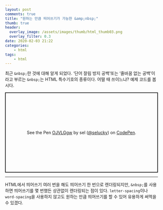 ```yaml
---
layout: post
comments: true
title: "원하는 만큼 띄어쓰기가 가능한 &amp;nbsp;"
thumb: true
header:
  overlay_image: /assets/images/thumb/html_thumb03.png
  overlay_filter: 0.3
date: 2020-02-03 21:22
categories:
    - html
tags:
    - html
---
```

최근 <code>&amp;nbsp;</code>란 것에 대해 알게 되었다. &lsquo;단어 잘림 방지 공백&rsquo;또는 &lsquo;줄바꿈 없는 공백&rsquo;이라고 부르는 <code>&amp;nbsp;</code>는 HTML 특수기호의 종류이다. 어떨 때 쓰이느냐? 예제 코드를 봅시다.

<p class="codepen" data-height="265" data-theme-id="default" data-default-tab="html,result" data-user="selucky" data-slug-hash="OJVLGgw" style="height: 265px; box-sizing: border-box; display: flex; align-items: center; justify-content: center; border: 2px solid; margin: 1em 0; padding: 1em;" data-pen-title="OJVLGgw">
  <span>See the Pen <a href="https://codepen.io/selucky/pen/OJVLGgw">
  OJVLGgw</a> by sel (<a href="https://codepen.io/selucky">@selucky</a>)
  on <a href="https://codepen.io">CodePen</a>.</span>
</p>
<script async src="https://static.codepen.io/assets/embed/ei.js"></script>

<hr>

HTML에서 띄어쓰기 여러 번을 해도 띄어쓰기 한 번으로 렌더링되지만, <code>&amp;nbsp;</code>를 사용하면 띄어쓰기를 몇 번했든 상관없이 렌더링되는 점이 있다. <code>letter-spacing</code>이나 <code>word-spacing</code>을 사용하지 않고도 원하는 만큼 띄어쓰기를 할 수 있어 유용하게 써먹을 수 있겠다.